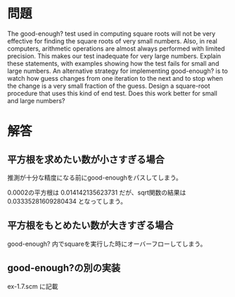 # 問題
The good-enough? test used in computing square roots will not be very effective for finding the square roots of very small numbers. Also, in real computers, arithmetic operations are almost always performed with limited precision. This makes our test inadequate for very large numbers. Explain these statements, with examples showing how the test fails for small and large numbers. An alternative strategy for implementing good-enough? is to watch how guess changes from one iteration to the next and to stop when the change is a very small fraction of the guess. Design a square-root procedure that uses this kind of end test. Does this work better for small and large numbers?

# 解答
## 平方根を求めたい数が小さすぎる場合
推測が十分な精度になる前にgood-enoughをパスしてしまう。

0.0002の平方根は 0.014142135623731 だが、sqrt関数の結果は 0.03335281609280434 となってしまう。

## 平方根をもとめたい数が大きすぎる場合
good-enough? 内でsquareを実行した時にオーバーフローしてしまう。

## good-enough?の別の実装
ex-1.7.scm に記載
